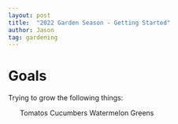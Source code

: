 ```yaml
---
layout: post
title:  "2022 Garden Season - Getting Started"
author: Jason
tag: gardening
---
```

# Goals
Trying to grow the following things:
  <ul>
  Tomatos
  Cucumbers
  Watermelon
  Greens
  </ul>
  
